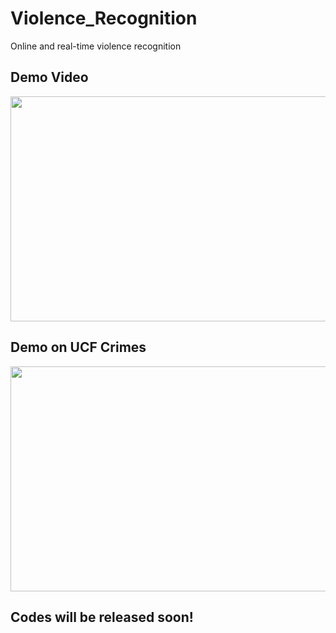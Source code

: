 # Violence_Recognition
Online and real-time violence recognition

## Demo Video
<img src="figures/three.gif" width="640" height="360"/>

## Demo on UCF Crimes
<img src="figures/ucf.gif" width="640" height="360"/>


## Codes will be released soon!


